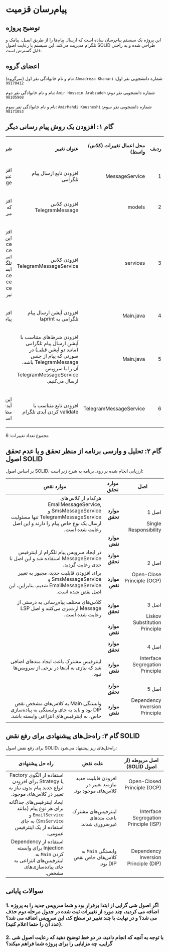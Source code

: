 # پیام‌رسان قزمیت

## توضیح پروژه
این پروژه یک سیستم پیام‌رسان ساده است که ارسال پیام‌ها را از طریق ایمیل، پیامک و تلگرام مدیریت می‌کند. این سیستم با رعایت اصول SOLID طراحی شده و به راحتی قابل گسترش است.

## اعضای گروه

نام و نام خانوادگی نفر اول (سرگروه): `Ahmadreza Khanari`
شماره دانشجویی نفر اول: `99170412`

‍نام و نام خانوادگی نفر دوم: `Amir Hossein Arabzadeh`
شماره دانشجویی نفر دوم: `98105908`

نام و نام خانوادگی نفر سوم: `AmirMahdi Kousheshi`
شماره دانشجویی نفر سوم: `98171053`

## گام ۱: افزودن یک روش پیام رسانی دیگر

<table dir='rtl'>
<tbody>
<tr>
<td width="64">
<p><strong>ردیف</strong></p>
</td>
<td width="198">
<p><strong>محل اعمال تغییرات (کلاس/واسط)</strong></p>
</td>
<td width="141">
<p><strong>عنوان تغییر</strong></p>
</td>
<td width="292">
<p><strong>شرحی کوتاه از تغییر</strong></p>
</td>
</tr>

<tr>
<td width="64">
  1
</td>
<td width="198">
<p>MessageService</p>
</td>
<td width="141">
<p>افزودن تابع ارسال پیام تلگرامی</p>
</td>
<td width="292">
<p>افزودن یک تابع void با عنوان sendTelegramMessage</p>
</td>
</tr>

<tr>
<td width="64">
2
</td>
<td width="198">
<p>models</p>
</td>
<td width="141">
<p>افزودن کلاس TelegramMessage</p>
</td>
<td width="292">
<p>افزودن مدل پیام تلگرامی که از Message ارث‌بری می‌کند.</p>
</td>
</tr>

<tr>
<td width="64">
3
</td>
<td width="198">
<p>services</p>
</td>
<td width="141">
<p>افزودن کلاس TelegramMessageService</p>
</td>
<td width="292">
<p>افزودن و پیاده‌سازی توابع این‌سرویس که از interface MessageService آمده است. متود ارسال پیام تلگرام که به دلیل ابسترکت بودن MessageService باید به SmsMessageService و EmailMessageService نیز اضافه شده است..</p>
</td>
</tr>


<tr>
<td width="64">
4
</td>
<td width="198">
<p>Main.java</p>
</td>
<td width="141">
<p>افزودن آپشن ارسال پیام تلگرامی به printها</p>
</td>
<td width="292">
<p>افزودن عدد ۳ برای ارسال پیام تلگرامی به کاربر دیگر</p>
</td>
</tr>

<tr>
<td width="64">
5
</td>
<td width="198">
<p>Main.java</p>
</td>
<td width="141">
<p>افزودن شرط‌های متناسب با آپشن ارسال پیام تلگرامی (مانند دو آپشن قبلی) در صورتی که پیام از جنس TelegramMessage باشد، آن را با سرویس TelegramMessageService ارسال می‌کنیم.</p>
</td>
<td width="292">
<p>&nbsp;</p>
</td>
</tr>

<tr>
<td width="64">
6
</td>
<td width="198">
<p>TelegramMessageService</p>
</td>
<td width="141">
<p>افزودن تابع متناسب با validate کردن آیدی تلگرام</p>
</td>
<td width="292">
<p>این تابع چک می‌کند که آیا آیدی تلگرامی مبدا و مقصد مطابق الگوی مربوطه است یا خیر.</p>
</td>
</tr>
</tbody>
</table>

مجموع تعداد تغییرات: 6

## گام ۲: تحلیل و وارسی برنامه از منظر تحقق و یا عدم تحقق اصول SOLID
بر اساس اصول SOLID، ارزیابی انجام شده بر روی برنامه به شرح زیر است:

<table dir='rtl'>
  <thead>
    <tr>
      <th>اصل</th>
      <th>موارد تحقق</th>
      <th>موارد نقض</th>
    </tr>
  </thead>
  <tbody>
    <tr>
      <td rowspan="2"><p>اصل 1</p><p>Single Responsibility</p></td>
      <td><strong>موارد تحقق</strong></td>
      <td>هرکدام از کلاس‌های EmailMessageService, SmsMessageService و TelegramMessageService تنها مسئولیت ارسال یک نوع خاص پیام را دارند و این اصل رعایت شده است.</td>
    </tr>
    <tr>
      <td><strong>موارد نقض</strong></td>
      <td>&nbsp;</td>
    </tr>
    <tr>
      <td rowspan="2"><p>اصل 2</p><p>Open-Close Principle (OCP)</p></td>
      <td><strong>موارد تحقق</strong></td>
      <td>در ایجاد سرویس پیام تلگرام از اینترفیس MessageService استفاده شد و این اصل تا حدی رعایت گردید.</td>
    </tr>
    <tr>
      <td><strong>موارد نقض</strong></td>
      <td>برای افزودن قابلیت جدید، مجبور به تغییر SmsMessageService و EmailMessageService شدیم. بنابراین، این اصل نقض شده است.</td>
    </tr>
    <tr>
      <td rowspan="2"><p>اصل 3</p><p>Liskov Substitution Principle</p></td>
      <td><strong>موارد تحقق</strong></td>
      <td>کلاس‌های مختلف پیام‌رسانی به درستی از Message ارث‌بری می‌کنند و اصل LSP رعایت شده است.</td>
    </tr>
    <tr>
      <td><strong>موارد نقض</strong></td>
      <td>&nbsp;</td>
    </tr>
    <tr>
      <td rowspan="2"><p>اصل 4</p><p>Interface Segregation Principle</p></td>
      <td><strong>موارد تحقق</strong></td>
      <td>&nbsp;</td>
    </tr>
    <tr>
      <td><strong>موارد نقض</strong></td>
      <td>اینترفیس مشترک باعث ایجاد متدهای اضافی شد که نیازی به آن‌ها در برخی از سرویس‌ها نبود.</td>
    </tr>
    <tr>
      <td rowspan="2"><p>اصل 5</p><p>Dependency Inversion Principle</p></td>
      <td><strong>موارد تحقق</strong></td>
      <td>&nbsp;</td>
    </tr>
    <tr>
      <td><strong>موارد نقض</strong></td>
      <td>وابستگی Main به کلاس‌های مشخص نقض DIP بود و باید به جای وابستگی به پیاده‌سازی خاص، به اینترفیس‌های انتزاعی وابسته باشد.</td>
    </tr>
  </tbody>
</table>

## گام ۳: راه‌حل‌های پیشنهادی برای رفع نقض SOLID

برای رفع نقض اصول SOLID، راه‌حل‌های زیر پیشنهاد می‌شود:

<table dir='rtl'>
  <thead>
    <tr>
      <th width="168"><strong>اصل مربوطه (از اصول SOLID)</strong></th>
      <th width="246"><strong>علت نقض</strong></th>
      <th width="284"><strong>راه حل پیشنهادی</strong></th>
    </tr>
  </thead>
  <tbody>
    <tr>
      <td width="168">Open-Closed Principle (OCP)</td>
      <td width="246">افزودن قابلیت جدید نیازمند تغییر در کلاس‌های موجود بود.</td>
      <td width="284">استفاده از الگوی Factory یا Strategy برای افزودن انواع جدید پیام بدون نیاز به تغییر در کلاس‌های موجود.</td>
    </tr>
    <tr>
      <td width="168">Interface Segregation Principle (ISP)</td>
      <td width="246">اینترفیس‌های مشترک باعث متدهای غیرضروری شدند.</td>
      <td width="284">ایجاد اینترفیس‌های جداگانه برای هر نوع پیام (مانند <code>EmailService</code> و <code>SmsService</code>) به جای استفاده از یک اینترفیس عمومی.</td>
    </tr>
    <tr>
      <td width="168">Dependency Inversion Principle (DIP)</td>
      <td width="246">وابستگی <code>Main</code> به کلاس‌های خاص نقض DIP بود.</td>
      <td width="284">استفاده از Dependency Injection برای وابسته کردن <code>Main</code> به اینترفیس‌های انتزاعی به جای پیاده‌سازی‌های مشخص.</td>
    </tr>
  </tbody>
</table>

## سوالات پایانی
### 1. اگر اصول شی گرایی از ابتدا برقرار بود و شما سرویس جدید را به پروژه اضافه می کردید، چند مورد از تغییرات ثبت شده در جدول مرحله دوم حذف می شد؟ و در نهایت با چند تغییر در سطح کد، این سرویس اضافه می شد؟ (عدد آن را حتما اعلام کنید).


### 2. با توجه به آنچه که انجام دادید، در دو خط توضیح دهید که رعایت اصول شی گرایی، چه مزایایی را برای پروژه شما فراهم میکند؟

